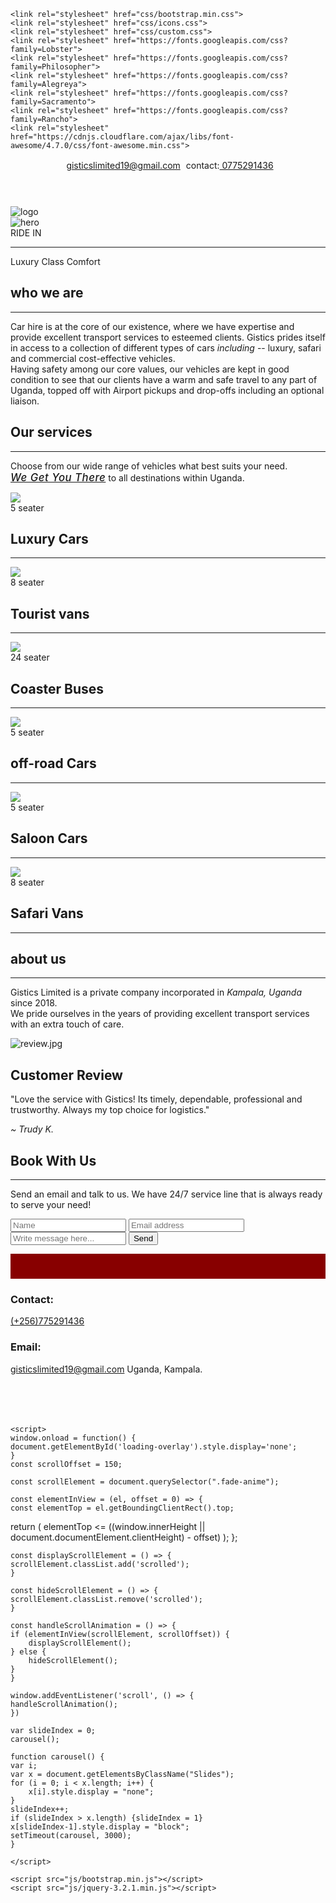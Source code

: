 <!DOCTYPE html>
<html lang="en">
<head>
    <meta charset="UTF-8">
    <meta http-equiv="X-UA-Compatible" content="IE=edge">
    <meta name="viewport" content="width=device-width, initial-scale=1.0">
    <title>Gistics Ltd</title>

    <link rel="stylesheet" href="css/bootstrap.min.css">
    <link rel="stylesheet" href="css/icons.css"> 
    <link rel="stylesheet" href="css/custom.css">
    <link rel="stylesheet" href="https://fonts.googleapis.com/css?family=Lobster">
    <link rel="stylesheet" href="https://fonts.googleapis.com/css?family=Philosopher">
    <link rel="stylesheet" href="https://fonts.googleapis.com/css?family=Alegreya">
    <link rel="stylesheet" href="https://fonts.googleapis.com/css?family=Sacramento">
    <link rel="stylesheet" href="https://fonts.googleapis.com/css?family=Rancho">
    <link rel="stylesheet" href="https://cdnjs.cloudflare.com/ajax/libs/font-awesome/4.7.0/css/font-awesome.min.css"> 
</head>
<body>
    <div class= "container-fluid gis_body" id="#loading-overlay">
        <div class="column gis_container">
            <div class="col-lg-12 col-md-12 col-sm-12">
                <div class="column">
                    <header class="gis_header">
                        <span class="_1">
                            <i class="fa fa-envelope"
                            style="
                            padding-right:6px;
                            font-size:14px;"></i>
                            <a href="mailto: info@gistics.com ? subject=Message from Gistics website">gisticslimited19@gmail.com</a>
                        </span>
                        <span class="_2">
                            <i class="fa fa-phone"
                            style="
                            font-size: 16px;
                            padding-right:5px"></i>
                            contact:<a href="tel:+256775291436"> 0775291436</a>
                        </span>
                    </header>
                    <div class="gis_logo">
                        <div class="col-4">
                            <img src="img/logo.png" alt="logo" loading="eager">
                        </div>
                    </div>
                </div>
            </div>
            <div class="container_body">
                <div class="gis_hero">
                    <img src="img/car6.jpg" alt="hero" loading="eager">
                    <figcaption class="center w3-animate-bottom">RIDE IN</figcaption>
                    <hr>
                    <span class="centered Slides">Luxury</span>
                    <span class="centered Slides">Class</span>
                    <span class="centered Slides">Comfort</span>
                </div>
                <div class="fade-anime fade-in-bottom">
                    <div class="gis_desc">
                        <div class="col-lg-8 col-sm-8 col-md-8">
                            <h2> who we are</h2>
                            <hr>
                            <span>
                                <p>
                                    Car hire is at the core of our existence, where we have expertise and provide excellent transport services to esteemed clients.
                                    Gistics prides itself in access to a collection of different types of cars <em> including </em>-- luxury, safari and commercial cost-effective vehicles.<br>
                                    Having safety among our core values, our vehicles are kept in good condition to see that our clients have a warm  and safe travel to any part of Uganda, topped off with Airport pickups and drop-offs including an optional liaison.<br>
                                </p>
                            </span>
                        </div>
                    </div>
                </div>
                <div class=" fade-in-bottom">
                    <div class="gis_desc">
                        <div class="col-lg-8 col-sm-8 col-md-8">
                            <h2> Our services</h2>
                            <hr>
                            <span>
                                <p>
                                    Choose from our wide range of vehicles what best suits your need.<br>
                                    <em style="
                                    font-size: larger; 
                                    font-weight: 500; 
                                    letter-spacing: 0.5px; 
                                    text-decoration:underline;">We Get You There</em> to all destinations within Uganda.
                                </p>
                            </span>
                        </div>
                    </div>
                    <div class="gis_car-desc">
                        <div class="row">
                            <div class="col-lg-3 col-sm-5 gis_card">
                                <img src="img/bmw.jpeg" class="img_desc">
                                <span class="car_label">
                                    <div class="car_content">
                                        <span>5 seater</span>
                                        <h2>Luxury Cars</h2>
                                    </div>
                                    <hr>
                                </span>
                            </div>
                            <div class="col-lg-3 col-sm-5 gis_card">
                                <img src="img/car3.jpg" class="img_desc">
                                <span class="car_label">
                                    <div class="car_content">
                                        <span>8 seater</span>
                                        <h2>Tourist vans</h2>
                                    </div>
                                    <hr>
                                </span>
                            </div>
                            <div class="col-lg-3 col-sm-5 gis_card">
                                <img src="img/coaster.png" class="img_desc">
                                <span class="car_label">
                                    <div class="car_content">
                                        <span>24 seater</span>
                                        <h2>Coaster Buses</h2>
                                    </div>
                                    <hr>
                                </span>
                            </div>
                            <div class="col-lg-3 col-sm-5 gis_card">
                                <img src="img/car1.jpg" class="img_desc">
                                <span class="car_label">
                                    <div class="car_content">
                                        <span>5 seater</span>
                                        <h2>off-road Cars</h2>
                                    </div>
                                    <hr>
                                </span>
                            </div>
                            <div class="col-lg-3 col-sm-5 gis_card">
                                <img src="img/Saloon.jpg" class="img_desc">
                                <span class="car_label">
                                    <div class="car_content">
                                        <span>5 seater</span>
                                        <h2>Saloon Cars</h2>
                                    </div>
                                    <hr>
                                </span>
                            </div>
                            <div class="col-lg-3 col-sm-5 gis_card">
                                <img src="img/van.jpg" class="img_desc">
                                <span class="car_label">
                                    <div class="car_content">
                                        <span>8 seater</span>
                                        <h2>Safari Vans</h2>
                                    </div>
                                    <hr>
                                </span>
                            </div>
                        </div>
                    </div>
                    <div class="gis_end-credits gis_desc">
                        <div class="col-lg-8 col-sm-8 col-md-8">
                            <h2>about us</h2>
                            <hr>    
                            <span>
                                <p>
                                    Gistics Limited is a private company incorporated in <em>Kampala, Uganda</em> since 2018.<br>
                                    We pride ourselves in the years of providing excellent transport services with an extra touch of care.<br>
                                </p>
                            </span>
                        </div>
                    </div>
                </div>
                <div class="review row">
                    <div class="col-4 col-lg-4 col-sm-4">
                        <img src="img/hero.jpg" alt="review.jpg" loading="lazy"/>
                    </div>
                    <div class="col-3 col-lg-3">
                        <div class="review_text">
                            <span>
                                <h2>Customer Review</h2>
                                <p>"Love the service with Gistics! Its timely, dependable, professional and trustworthy. 
                                    Always my top choice for logistics."</p>
                                    <em>~ Trudy K.</em>
                            </span>
                        </div>
                    </div>
                </div>
                <div class="gis_feedback gis_desc">
                    <div class="col-lg-9 col-sm-9 col-md-9">
                        <h2>Book With Us</h2>
                        <hr>
                        <span>
                            <p>
                                Send an email and talk to us. We have 24/7 service line that is always ready to serve your need! 
                            </p>
                        </span>
                        <span></span>
                        <div class="gis_email">
                            <form action="" method="post" class="form-group">
                                <div class="col-lg-12 col-sm-12 col-md-12">
                                    <div class="column">
                                        <span class="row">
                                            <input class="form-control _name" placeholder="Name" type="text" aria-required="true">
                                            <input class="form-control _email" placeholder="Email address" type="email" aria-required="true">
                                        </span>
                                        <span>
                                            <input class="form-control _message" placeholder="Write message here..." type="text" aria-required="true">
                                        </span>
                                        <input type="submit" value="Send" class="submit"/>
                                    </div>
                                </div>
                            </form>
                        </div>
                    </div>
                </div>
                <div style="height: 40px; background-color: #800;"></div>
                <div class="gis_footer" style="height: 220px;">
                    <footer>
                        <div class="_content column">
                            <span class="row">
                                <i class="fa fa-phone"></i>
                                <h3>Contact:</h3> <a href="tel:+256775291436"> (+256)775291436</a>
                            </span>
                            <span class="row">
                                <i class="fa fa-envelope"></i>
                                <h3>Email:</h3><a href="mailto: info@gistics.com ? subject=Message from Gistics website">gisticslimited19@gmail.com</a>
                            </span>
                            <span class="row location">
                                Uganda, Kampala.
                            </span>
                        </div>
                        <div class="icons">
                            <span>
                                <i class="fa fa-facebook"></i>
                                <i class="fa fa-twitter"></i>
                                <i class="fa fa-instagram"></i>
                                <i class="fa fa-linkedin"></i>
                            </span>
                        </div>
                    </footer>
                </div>
            </div>
        </div>
    </div>

    <script>
    window.onload = function() {
    document.getElementById('loading-overlay').style.display='none';
    }
    const scrollOffset = 150;
 
    const scrollElement = document.querySelector(".fade-anime");
  
    const elementInView = (el, offset = 0) => {
    const elementTop = el.getBoundingClientRect().top;
  
   return (
     elementTop <= 
     ((window.innerHeight || document.documentElement.clientHeight) - offset)
    );
    };
    
    const displayScrollElement = () => {
    scrollElement.classList.add('scrolled');
    }
    
    const hideScrollElement = () => {
    scrollElement.classList.remove('scrolled');
    }
    
    const handleScrollAnimation = () => {
    if (elementInView(scrollElement, scrollOffset)) {
        displayScrollElement();
    } else {
        hideScrollElement();
    }
    }
    
    window.addEventListener('scroll', () => {
    handleScrollAnimation();
    })

    var slideIndex = 0;
    carousel();

    function carousel() {
    var i;
    var x = document.getElementsByClassName("Slides");
    for (i = 0; i < x.length; i++) {
        x[i].style.display = "none";
    }
    slideIndex++;
    if (slideIndex > x.length) {slideIndex = 1}
    x[slideIndex-1].style.display = "block";
    setTimeout(carousel, 3000); 
    }

    </script>
  
    <script src="js/bootstrap.min.js"></script>
    <script src="js/jquery-3.2.1.min.js"></script>
</body>
</html>
